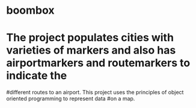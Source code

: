 # boombox
# The project populates cities with varieties of markers and also has airportmarkers and routemarkers to indicate the
#different routes to an airport. This project uses the principles of object oriented programming to represent data 
#on a map.
